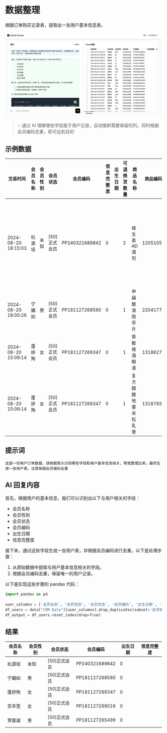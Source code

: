 # 数据整理

根据订单购买记录表，提取出一张用户基本信息表。

![](/images/Xnip2024-09-13_20-03-14.jpg)

> 💡 通过 AI 理解哪些字段属于用户记录，自动推断需要保留的列，同时根据会员编码去重，即可达到目的

## 示例数据
| 交易时间                | 会员名称 | 会员性别 | 会员状态     | 会员编码           | 信息完整度 | 出生日期 | 可退换货数量 | 商品名称       | 商品编码     | 支付金额  | 最后购买时间     | 最后购买金额 | 来源渠道           | 标准售价  | 活跃度 | 累计购买次数 | 累计购买金额   | 订单编码     | 退货数量 | 销售净额  | 销售数量 |
| ------------------- | ---- | ---- | -------- | -------------- | ----- | ---- | ------ | ---------- | -------- | ----- | ---------- | ------ | -------------- | ----- | --- | ------ | -------- | -------- | ---- | ----- | ---- |
| 2024-08-20 18:15:03 | 杭源垣  | 未知   | [50]正式会员 | PP240321689842 | 0     |      | 2      | 维生素 AD 滴剂    | 12051054 | 91.60 | 2024-08-20 | 91.6   | 上海高济余天成大药房有限公司 | 45.80 | 活跃 A | 3      | 3,352    | 22859008 | 0    | 91.60 | 2    |
| 2024-08-20 18:00:26 | 宁媚如  | 男    | [50]正式会员 | PP181127268580 | 0     |      | 1      | 甲磺酸溴隐亭片    | 22041774 | 90.50 | 2024-08-20 | 90.5   | 高济总部           | 90.50 | 活跃 A | 6      | 3,730.9  | 22858992 | 0    | 90.50 | 1    |
| 2024-08-20 15:09:14 | 蓬妤殉  | 女    | [50]正式会员 | PP181127269347 | 0     |      | 1      | 萘敏维滴眼液     | 13186276 | 13.97 | 2024-08-20 | 30.2   | 一德泰和药房         | 13.97 | 活跃 A | 230    | 15,987.1 | 22858897 | 0    | 13.97 | 1    |
| 2024-08-20 15:09:14 | 蓬妤殉  | 女    | [50]正式会员 | PP181127269347 | 0     |      | 1      | 复方醋酸地塞米松乳膏 | 13187858 | 16.23 | 2024-08-20 | 30.2   | 一德泰和药房         | 16.23 | 活跃 A | 230    | 15,987.1 | 22858897 | 0    | 16.23 | 1    |



## 提示词

```
这是一份用户订单数据，请根据表头识别哪些字段和用户基本信息相关，帮我整理出来，最终生成一张用户表，注意根据会员编码去重
```

## AI 回复内容
首先，根据用户的基本信息，我们可以识别出以下与用户相关的字段：

- 会员名称
- 会员性别
- 会员状态
- 会员编码
- 出生日期
- 信息完整度

接下来，通过这些字段生成一张用户表，并根据会员编码进行去重。以下是处理步骤：

1. 从原始数据中提取与用户基本信息相关的字段。
2. 根据会员编码去重，保留唯一的用户记录。

以下是实现这些步骤的 pandas 代码：

```python
import pandas as pd

user_columns = ['会员名称', '会员性别', '会员状态', '会员编码', '出生日期', '信息完整度']
df_users = data["CRM Data"][user_columns].drop_duplicates(subset='会员编码')
df_output = df_users.reset_index(drop=True)
```

## 结果

| 会员名称 | 会员性别 | 会员状态     | 会员编码           | 出生日期 | 信息完整度 |
| ---- | ---- | -------- | -------------- | ---- | ----- |
| 杭源垣  | 未知   | [50]正式会员 | PP240321689842 | 0    |
| 宁媚如  | 男    | [50]正式会员 | PP181127268580 | 0    |
| 蓬妤殉  | 女    | [50]正式会员 | PP181127269347 | 0    |
| 苏丰宽  | 女    | [50]正式会员 | PP181127269016 | 0    |
| 贺蓉凝  | 男    | [50]正式会员 | PP181127265499 | 0    |